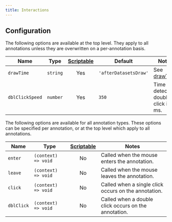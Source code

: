 ```yaml
---
title: Interactions
---
```


## Configuration

The following options are available at the top level. They apply to all annotations unless they are overwritten on a per-annotation basis.

| Name | Type | [Scriptable](options#scriptable-options) | Default | Notes
| ---- | ---- | :----: | ---- | ----
| `drawTime` | `string` | Yes | `'afterDatasetsDraw'` | See [drawTime](options#draw-time)
| `dblClickSpeed` | `number` | Yes | `350` | Time to detect a double click in ms.

The following options are available for all annotation types. These options can be specified per annotation, or at the top level which apply to all annotations.

| Name | Type | [Scriptable](options#scriptable-options) | Notes
| ---- | ---- | :----: | ----
| `enter` | `(context) => void` | No | Called when the mouse enters the annotation.
| `leave` | `(context) => void` | No | Called when the mouse leaves the annotation.
| `click` | `(context) => void` | No | Called when a single click occurs on the annotation.
| `dblClick` | `(context) => void` | No | Called when a double click occurs on the annotation.
